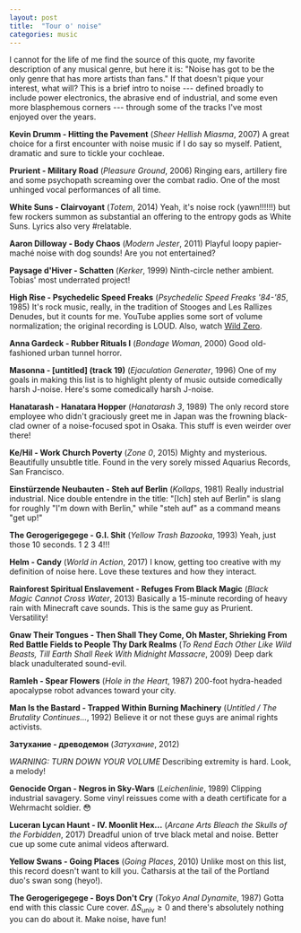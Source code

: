 ```yaml
---
layout: post
title:  "Tour o' noise"
categories: music
---
```


I cannot for the life of me find the source of this quote, my favorite description of any musical genre, but here it is: "Noise has got to be the only genre that has more artists than fans." If that doesn't pique your interest, what will? This is a brief intro to noise --- defined broadly to include power electronics, the abrasive end of industrial, and some even more blasphemous corners --- through some of the tracks I've most enjoyed over the years.

**Kevin Drumm - Hitting the Pavement** (_Sheer Hellish Miasma_, 2007)
<lite-youtube videoid="4McQmtLx0HA"></lite-youtube>
A great choice for a first encounter with noise music if I do say so myself. Patient, dramatic and sure to tickle your cochleae.

**Prurient - Military Road** (_Pleasure Ground_, 2006)
<lite-youtube videoid="1XRQBHNDXmE"></lite-youtube>
Ringing ears, artillery fire and some psychopath screaming over the combat radio. One of the most unhinged vocal performances of all time.

**White Suns - Clairvoyant** (_Totem_, 2014)
<lite-youtube videoid="wARjfnThpk8"></lite-youtube>
Yeah, it's noise rock (yawn!!!!!!) but few rockers summon as substantial an offering to the entropy gods as White Suns. Lyrics also very #relatable.

**Aaron Dilloway - Body Chaos** (_Modern Jester_, 2011)
<lite-youtube videoid="AWarKvO4-h0"></lite-youtube>
Playful loopy papier-maché noise with dog sounds! Are you not entertained?

**Paysage d'Hiver - Schatten** (_Kerker_, 1999)
<lite-youtube videoid="rRSVr-MeeSI"></lite-youtube>
Ninth-circle nether ambient. Tobias' most underrated project!

**High Rise - Psychedelic Speed Freaks** (_Psychedelic Speed Freaks '84-'85_, 1985)
<lite-youtube videoid="DbS5OFiswj8" params="start=806"></lite-youtube>
It's rock music, really, in the tradition of Stooges and Les Rallizes Denudes, but it counts for me. YouTube applies some sort of volume normalization; the original recording is LOUD. Also, watch [Wild Zero](https://www.imdb.com/title/tt0267116).

**Anna Gardeck - Rubber Rituals I** (_Bondage Woman_, 2000)
<lite-youtube videoid="mVclqGZWTaE"></lite-youtube>
Good old-fashioned urban tunnel horror.

**Masonna - \[untitled\] (track 19)** (_Ejaculation Generater_, 1996)
<lite-youtube videoid="BjpNaP9cYU4"></lite-youtube>
One of my goals in making this list is to highlight plenty of music outside comedically harsh J-noise. Here's some comedically harsh J-noise.

**Hanatarash - Hanatara Hopper** (_Hanatarash 3_, 1989)
<lite-youtube videoid="lDL5eBncaaM"></lite-youtube>
The only record store employee who didn't graciously greet me in Japan was the frowning black-clad owner of a noise-focused spot in Osaka. This stuff is even weirder over there!

**Ke/Hil - Work Church Poverty** (_Zone 0_, 2015)
<lite-youtube videoid="iEnlgzc4USQ"></lite-youtube>
Mighty and mysterious. Beautifully unsubtle title. Found in the very sorely missed Aquarius Records, San Francisco.

**Einstürzende Neubauten - Steh auf Berlin** (_Kollaps_, 1981)
<lite-youtube videoid="bK-a02u_GYc"></lite-youtube>
Really industrial industrial. Nice double entendre in the title: "\[Ich\] steh auf Berlin" is slang for roughly "I'm down with Berlin," while "steh auf" as a command means "get up!"

**The Gerogerigegege - G.I. Shit** (_Yellow Trash Bazooka_, 1993)
<lite-youtube videoid="c5qwsSZ_98M" params="start=241"></lite-youtube>
Yeah, just those 10 seconds. 1 2 3 4!!!

**Helm - Candy** (_World in Action_, 2017)
<lite-youtube videoid="CbuaT7Rh82Q"></lite-youtube>
I know, getting too creative with my definition of noise here. Love these textures and how they interact.

**Rainforest Spiritual Enslavement - Refuges From Black Magic** (_Black Magic Cannot Cross Water_, 2013)
<lite-youtube videoid="1PQmuJbv7R0"></lite-youtube>
Basically a 15-minute recording of heavy rain with Minecraft cave sounds. This is the same guy as Prurient. Versatility!

**Gnaw Their Tongues - Then Shall They Come, Oh Master, Shrieking From Red Battle Fields to People Thy Dark Realms** (_To Rend Each Other Like Wild Beasts, Till Earth Shall Reek With Midnight Massacre_, 2009)
<lite-youtube videoid="G8GgvB9C05k"></lite-youtube>
Deep dark black unadulterated sound-evil.

**Ramleh - Spear Flowers** (_Hole in the Heart_, 1987)
<lite-youtube videoid="xtlAC4YimSw"></lite-youtube>
200-foot hydra-headed apocalypse robot advances toward your city.

**Man Is the Bastard - Trapped Within Burning Machinery** (_Untitled / The Brutality Continues..._, 1992)
<lite-youtube videoid="FYDh9cENSBM"></lite-youtube>
Believe it or not these guys are animal rights activists.

**Затухание - древодемон** (_Затухание_, 2012)

_WARNING: TURN DOWN YOUR VOLUME_
<lite-youtube videoid="lKMycotZ_90"></lite-youtube>
Describing extremity is hard. Look, a melody!

**Genocide Organ - Negros in Sky-Wars** (_Leichenlinie_, 1989)
<lite-youtube videoid="N3wluzrKFjc"></lite-youtube>
Clipping industrial savagery. Some vinyl reissues come with a death certificate for a Wehrmacht soldier. 😳

**Luceran Lycan Haunt - IV. Moonlit Hex...** (_Arcane Arts Bleach the Skulls of the Forbidden_, 2017)
<lite-youtube videoid="KM5CgleC4vU" params="start=336"></lite-youtube>
Dreadful union of trve black metal and noise. Better cue up some cute animal videos afterward.

**Yellow Swans - Going Places** (_Going Places_, 2010)
<lite-youtube videoid="-Fa-vLkj1Fo"></lite-youtube>
Unlike most on this list, this record doesn't want to kill you. Catharsis at the tail of the Portland duo's swan song (heyo!).

**The Gerogerigegege - Boys Don't Cry** (_Tokyo Anal Dynamite_, 1987)
<lite-youtube videoid="09glmnLsnKU"></lite-youtube>
Gotta end with this classic Cure cover. $\Delta S_\text{univ} \geq 0$ and there's absolutely nothing you can do about it. Make noise, have fun!
